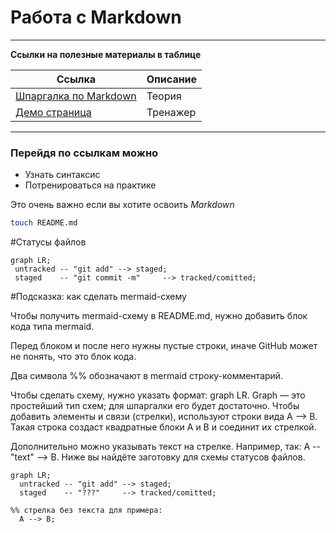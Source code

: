 # Работа с Markdown
_______

**Ссылки на полезные материалы в таблице**

Ссылка | Описание
--- | ---
[Шпаргалка по Markdown](https://gist.github.com/fomvasss/8dd8cd7f88c67a4e3727f9d39224a84c "GitHub") | Теория
[Демо страница](https://markdown-here.com/livedemo.html "Markdown Here") | Тренажер
________
### Перейдя по ссылкам можно
* Узнать синтаксис
* Потренироваться на практике

Это очень важно если вы хотите освоить *Markdown*

```bash
touch README.md
```

#Статусы файлов

```mermaid
graph LR;
 untracked -- "git add" --> staged;
 staged    -- "git commit -m"     --> tracked/comitted;
``` 

#Подсказка: как сделать mermaid-схему

Чтобы получить mermaid-схему в README.md, нужно добавить блок кода типа mermaid.

Перед блоком и после него нужны пустые строки, иначе GitHub может не понять, что это блок кода.

Два символа %% обозначают в mermaid строку-комментарий.

Чтобы сделать схему, нужно указать формат: graph LR. Graph — это простейший тип схем; для шпаргалки его будет достаточно.
Чтобы добавить элементы и связи (стрелки), используют строки вида A --> B. Такая строка создаст квадратные блоки А и B и соединит их стрелкой.

Дополнительно можно указывать текст на стрелке. Например, так: A -- "text" --> B.
Ниже вы найдёте заготовку для схемы статусов файлов.
```mermaid
graph LR;
  untracked -- "git add" --> staged;
  staged    -- "???"     --> tracked/comitted;

%% стрелка без текста для примера: 
  A --> B;
``` 